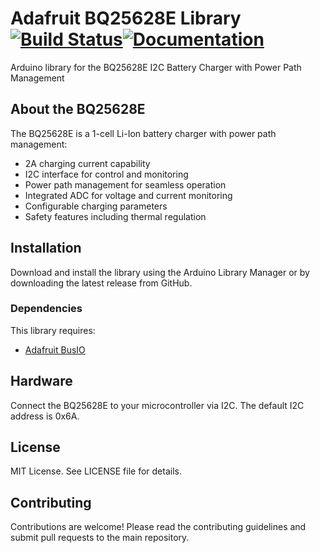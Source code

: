 # Adafruit BQ25628E Library [![Build Status](https://github.com/adafruit/Adafruit_BQ25628E/workflows/Arduino%20Library%20CI/badge.svg)](https://github.com/adafruit/Adafruit_BQ25628E/actions)[![Documentation](https://github.com/adafruit/ci-arduino/blob/master/assets/doxygen_badge.svg)](http://adafruit.github.io/Adafruit_BQ25628E/html/index.html)

Arduino library for the BQ25628E I2C Battery Charger with Power Path Management

## About the BQ25628E

The BQ25628E is a 1-cell Li-Ion battery charger with power path management:
- 2A charging current capability
- I2C interface for control and monitoring
- Power path management for seamless operation
- Integrated ADC for voltage and current monitoring
- Configurable charging parameters
- Safety features including thermal regulation

## Installation

Download and install the library using the Arduino Library Manager or by downloading the latest release from GitHub.

### Dependencies

This library requires:
- [Adafruit BusIO](https://github.com/adafruit/Adafruit_BusIO)

## Hardware

Connect the BQ25628E to your microcontroller via I2C. The default I2C address is 0x6A.

## License

MIT License. See LICENSE file for details.

## Contributing

Contributions are welcome! Please read the contributing guidelines and submit pull requests to the main repository.